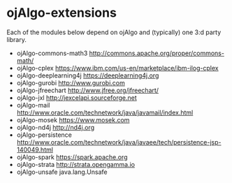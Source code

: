 # ojAlgo-extensions

Each of the modules below depend on ojAlgo and (typically) one 3:d party library.

* ojAlgo-commons-math3 http://commons.apache.org/proper/commons-math/
* ojAlgo-cplex https://www.ibm.com/us-en/marketplace/ibm-ilog-cplex
* ojAlgo-deeplearning4j https://deeplearning4j.org
* ojAlgo-gurobi http://www.gurobi.com
* ojAlgo-jfreechart http://www.jfree.org/jfreechart/
* ojAlgo-jxl http://jexcelapi.sourceforge.net
* ojAlgo-mail http://www.oracle.com/technetwork/java/javamail/index.html
* ojAlgo-mosek https://www.mosek.com
* ojAlgo-nd4j http://nd4j.org
* ojAlgo-persistence http://www.oracle.com/technetwork/java/javaee/tech/persistence-jsp-140049.html
* ojAlgo-spark https://spark.apache.org
* ojAlgo-strata http://strata.opengamma.io
* ojAlgo-unsafe java.lang.Unsafe
